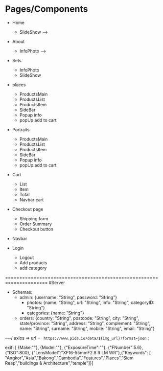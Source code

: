 # Pages/Components
* Home
  * SlideShow  -->
* About

  * InfoPhoto -->
* Sets
  * InfoPhoto
  * SlideShow 
* places
    * ProductsMain
    * ProductsList
    * ProductsItem
    * SideBar
    * Popup info
    * popUp add to cart
* Portraits
    * ProductsMain
    * ProductsList
    * ProductsItem
    * SideBar
    * Popup info
    * popUp add to cart
* Cart
  * List
  * Item
  * Total
  * Navbar cart
* Checkout page
  * Shipping form
  * Order Summary
  * Checkout button 
* Navbar
* Login
  * Logout
  * Add products
  * add category

=====================================================================
#Server
* Schemas:
   * admin: {username: "String", password: "String"}
      * photos: {name: "String", url: "String", info: "String", categoryID: "String"}
      * categories: {name: "String"}
   * orders: {country: "String", postcode: "String", city: "String", state/province: "String", address: "String", complement: "String", name: "String", surname: "String", mobile: "String", email: "String"}

---/
axios => url = ` https://www.pida.io/data/${img_url}?format=json` ;

exif: [ {Make:""}, {Model:""}, {"ExposureTime":""}, {"FNumber":5.6},{"ISO":800}, {"LensModel":"XF16-55mmF2.8 R LM WR"},{"Keywords": [ "Angkor","Asia","Bakong","Cambodia","Features","Places","Siem Reap","buildings & Architecture","temple"]}]